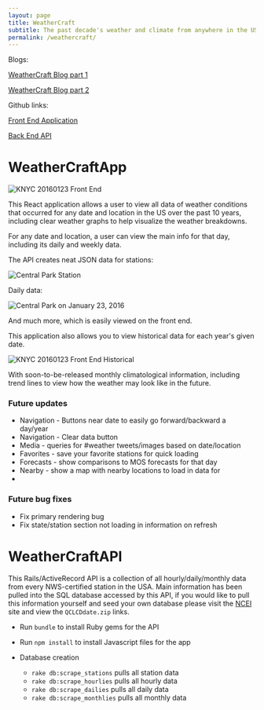 ```yaml
---
layout: page
title: WeatherCraft
subtitle: The past decade's weather and climate from anywhere in the USA
permalink: /weathercraft/
---
```


Blogs:

[WeatherCraft Blog part 1](https://mikemerin.github.io/WeatherCraft-blog-1/)

[WeatherCraft Blog part 2](https://mikemerin.github.io/WeatherCraft-blog-2/)

Github links:

[Front End Application](https://github.com/mikemerin/WeatherCraft)

[Back End API](https://github.com/mikemerin/WeatherCraftAPI)


# WeatherCraftApp

![KNYC 20160123 Front End](http://imgur.com/APiZxP0.png)

This React application allows a user to view all data of weather conditions that occurred for any date and location in the US over the past 10 years, including clear weather graphs to help visualize the weather breakdowns.

For any date and location, a user can view the main info for that day, including its daily and weekly data.

The API creates neat JSON data for stations:

![Central Park Station](http://imgur.com/RW9IPSb.png)

Daily data:

![Central Park on January 23, 2016](http://imgur.com/BK1dZCW.png)

And much more, which is easily viewed on the front end.

This application also allows you to view historical data for each year's given date.

![KNYC 20160123 Front End Historical](http://imgur.com/FwLXU9X.png)

With soon-to-be-released monthly climatological information, including trend lines to view how the weather may look like in the future.

### Future updates
- Navigation - Buttons near date to easily go forward/backward a day/year
- Navigation - Clear data button
- Media - queries for #weather tweets/images based on date/location
- Favorites - save your favorite stations for quick loading
- Forecasts - show comparisons to MOS forecasts for that day
- Nearby - show a map with nearby locations to load in data for
-
### Future bug fixes
- Fix primary rendering bug
- Fix state/station section not loading in information on refresh

# WeatherCraftAPI

This Rails/ActiveRecord API is a collection of all hourly/daily/monthly data from every NWS-certified station in the USA. Main information has been pulled into the SQL database accessed by this API, if you would like to pull this information yourself and seed your own database please visit the [NCEI](https://www.ncdc.noaa.gov/orders/qclcd/) site and view the `QCLCDdate.zip` links.

* Run `bundle` to install Ruby gems for the API
* Run `npm install` to install Javascript files for the app

* Database creation
  * `rake db:scrape_stations` pulls all station data
  * `rake db:scrape_hourlies` pulls all hourly data
  * `rake db:scrape_dailies` pulls all daily data
  * `rake db:scrape_monthlies` pulls all monthly data
